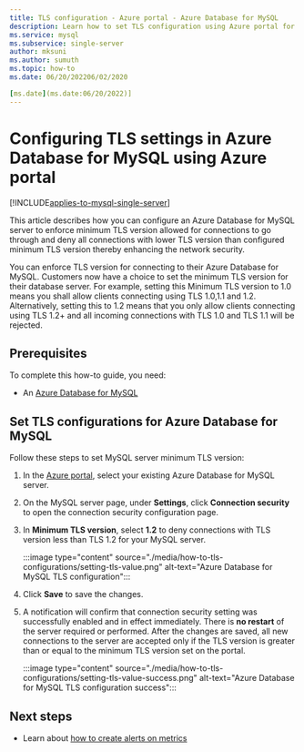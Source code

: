 ```yaml
---
title: TLS configuration - Azure portal - Azure Database for MySQL
description: Learn how to set TLS configuration using Azure portal for your Azure Database for MySQL 
ms.service: mysql
ms.subservice: single-server
author: mksuni
ms.author: sumuth
ms.topic: how-to
ms.date: 06/20/202206/02/2020

[ms.date](ms.date:06/20/2022)]
---
```


# Configuring TLS settings in Azure Database for MySQL using Azure portal

[!INCLUDE[applies-to-mysql-single-server](../includes/applies-to-mysql-single-server.md)]

This article describes how you can configure an Azure Database for MySQL server to enforce minimum TLS version allowed for connections to go through and deny all connections with lower TLS version than configured minimum TLS version thereby enhancing the network security.

You can enforce TLS version for connecting to their Azure Database for MySQL. Customers now have a choice to set the minimum TLS version for their database server. For example, setting this Minimum TLS version to 1.0 means you shall allow clients connecting using TLS 1.0,1.1 and 1.2. Alternatively, setting this to 1.2 means that you only allow clients connecting using TLS 1.2+ and all incoming connections with TLS 1.0 and TLS 1.1 will be rejected.

## Prerequisites

To complete this how-to guide, you need:

* An [Azure Database for MySQL](quickstart-create-mysql-server-database-using-azure-portal.md)

## Set TLS configurations for Azure Database for MySQL

Follow these steps to set MySQL server minimum TLS version:

1. In the [Azure portal](https://portal.azure.com/), select your existing Azure Database for MySQL server.

1. On the MySQL server page, under **Settings**, click **Connection security** to open the connection security configuration page.

1. In **Minimum TLS version**, select **1.2** to deny connections with TLS version less than TLS 1.2 for your MySQL server.

    :::image type="content" source="./media/how-to-tls-configurations/setting-tls-value.png" alt-text="Azure Database for MySQL TLS configuration":::

1. Click **Save** to save the changes. 

1. A notification will confirm that connection security setting was successfully enabled and in effect immediately. There is **no restart** of the server required or performed. After the changes are saved, all new connections to the server are accepted only if the TLS version is greater than or equal to the minimum TLS version set on the portal.

    :::image type="content" source="./media/how-to-tls-configurations/setting-tls-value-success.png" alt-text="Azure Database for MySQL TLS configuration success":::

## Next steps

- Learn about [how to create alerts on metrics](how-to-alert-on-metric.md)
